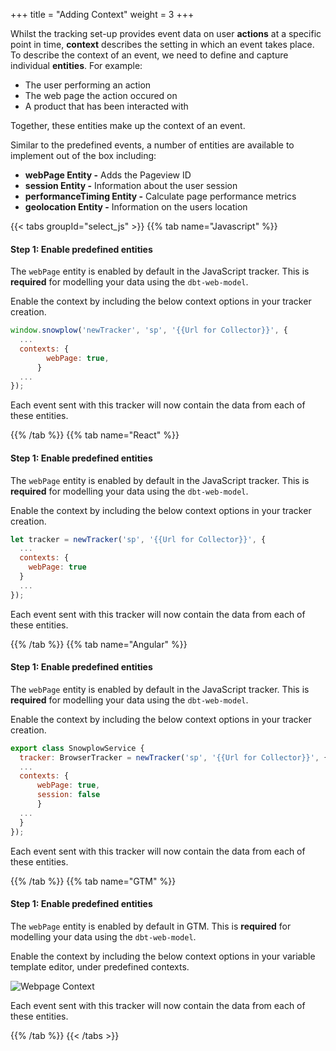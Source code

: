 +++
title = "Adding Context"
weight = 3
+++

Whilst the tracking set-up provides event data on user **actions** at a specific point in time, **context** describes the setting in which an event takes place. To describe the context of an event, we need to define and capture individual **entities**. For example:

- The user performing an action
- The web page the action occured on
- A product that has been interacted with

Together, these entities make up the context of an event.

Similar to the predefined events, a number of entities are available to implement out of the box including:

- **webPage Entity -** Adds the Pageview ID
- **session Entity -** Information about the user session
- **performanceTiming Entity -** Calculate page performance metrics
- **geolocation Entity -** Information on the users location

{{< tabs groupId="select_js" >}}
{{% tab name="Javascript" %}}

#### **Step 1:** Enable predefined entities
The `webPage` entity is enabled by default in the JavaScript tracker. This is **required** for modelling your data using the `dbt-web-model`.

Enable the context by including the below context options in your tracker creation.

<!-- To enable `session`, `performanceTiming` and `geolocation` use the options below. -->

```javascript
window.snowplow('newTracker', 'sp', '{{Url for Collector}}', {
  ...
  contexts: {
        webPage: true,
      }
  ...
});
```

Each event sent with this tracker will now contain the data from each of these entities.

<!--
#### **Step 2:** Custom Entities
**Do we want to do this?**
In addition to the out of the box entities, Snowplow lets you add custom entities to provide additional information surrounding an event.

These are defined using JSON schemas uploaded to your iglu repository

*** -->

{{% /tab %}}
{{% tab name="React" %}}
#### **Step 1:** Enable predefined entities
The `webPage` entity is enabled by default in the JavaScript tracker. This is **required** for modelling your data using the `dbt-web-model`.

Enable the context by including the below context options in your tracker creation.

<!-- To enable `session`, `performanceTiming` and `geolocation` use the options below. -->

```javascript
let tracker = newTracker('sp', '{{Url for Collector}}', {
  ...
  contexts: {
    webPage: true
  }
  ...
});
```

Each event sent with this tracker will now contain the data from each of these entities.

{{% /tab %}}
{{% tab name="Angular" %}}

#### **Step 1:** Enable predefined entities
The `webPage` entity is enabled by default in the JavaScript tracker. This is **required** for modelling your data using the `dbt-web-model`.

Enable the context by including the below context options in your tracker creation.

```javascript
export class SnowplowService {
  tracker: BrowserTracker = newTracker('sp', '{{Url for Collector}}', {
  ...
  contexts: {
      webPage: true,
      session: false
      }
  ...
  }
});
```

Each event sent with this tracker will now contain the data from each of these entities.

{{% /tab %}}
{{% tab name="GTM" %}}

#### **Step 1:** Enable predefined entities
The `webPage` entity is enabled by default in GTM. This is **required** for modelling your data using the `dbt-web-model`.

Enable the context by including the below context options in your variable template editor, under predefined contexts.

![Webpage Context](../images/webpage_context.png?classes=shadow)


Each event sent with this tracker will now contain the data from each of these entities.

{{% /tab %}}
{{< /tabs >}}
